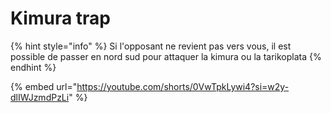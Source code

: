 # Kimura trap

{% hint style="info" %}
Si l'opposant ne revient pas vers vous, il est possible de passer en nord sud pour attaquer la kimura ou la tarikoplata
{% endhint %}

{% embed url="https://youtube.com/shorts/0VwTpkLywi4?si=w2y-dlIWJzmdPzLi" %}
